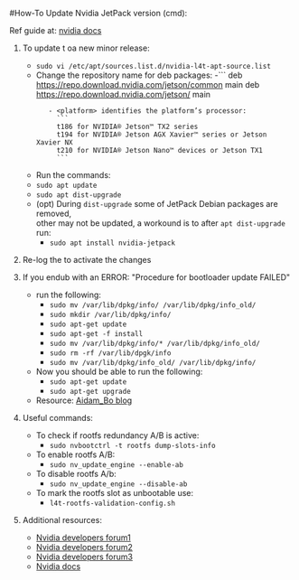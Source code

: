 #How-To Update Nvidia JetPack version (cmd):

Ref guide at: [nvidia docs][1]

1. To update t oa new minor release:
    - `sudo vi /etc/apt/sources.list.d/nvidia-l4t-apt-source.list`
    - Change the repository name for deb packages:
        -```
         deb https://repo.download.nvidia.com/jetson/common <release> main
         deb https://repo.download.nvidia.com/jetson/<platform> <release> main
         ```
            - <platform> identifies the platform’s processor:
              ```
              t186 for NVIDIA® Jetson™ TX2 series
              t194 for NVIDIA® Jetson AGX Xavier™ series or Jetson Xavier NX
              t210 for NVIDIA® Jetson Nano™ devices or Jetson TX1
              ```
   - Run the commands:
   - `sudo apt update`
   - `sudo apt dist-upgrade`
   - (opt) During `dist-upgrade` some of JetPack Debian packages are removed,  
     other may not be updated, a workound is to after `apt dist-upgrade` run:
        - `sudo apt install nvidia-jetpack`

2. Re-log the <username> to activate the changes

3. If you endub with an ERROR: "Procedure for bootloader update FAILED"
    - run the following:
        - `sudo mv /var/lib/dpkg/info/ /var/lib/dpkg/info_old/`
        - `sudo mkdir /var/lib/dpkg/info/`
        - `sudo apt-get update`
        - `sudo apt-get -f install`
        - `sudo mv /var/lib/dpkg/info/* /var/lib/dpkg/info_old/`
        - `sudo rm -rf /var/lib/dpgk/info`
        - `sudo mv /var/lib/dpkg/info_old/ /var/lib/dpkg/info/`
    - Now you should be able to run the following:
        - `sudo apt-get update`
        - `sudo apt-get upgrade`
    - Resource: [Aidam_Bo blog][6]

4. Useful commands:
    - To check if rootfs redundancy A/B is active:
        - `sudo nvbootctrl -t rootfs dump-slots-info`
    - To enable rootfs A/B:
        - `sudo nv_update_engine --enable-ab`
    - To disable rootfs A/b:
        - `sudo nv_update_engine --disable-ab`
    - To mark the rootfs slot as unbootable use:
        - `l4t-rootfs-validation-config.sh`

5. Additional resources:
    - [Nvidia developers forum1][2]
    - [Nvidia developers forum2][3]
    - [Nvidia developers forum3][4]
    - [Nvidia docs][5]

[1]: <https://docs.nvidia.com/jetson/archives/l4t-archived/l4t-3261/index.html#page/Tegra%20Linux%20Driver%20Package%20Development%20Guide/updating_jetson_and_host.html#wwpID0E0OK0HA> "nvidia docs"
[2]: <https://forums.developer.nvidia.com/t/when-and-by-which-software-component-a-b-rootfs-boot-retry-count-is-decremented/197124/7> "nvidia developers forum"
[3]: <https://forums.developer.nvidia.com/t/i-want-to-check-if-a-b-system-update-is-available/209341/12> "nvidia developers forum"
[4]: <https://forums.developer.nvidia.com/t/enable-filesystem-a-b/200163> "nvidia developers forum"
[5]: <https://docs.nvidia.com/jetson/archives/l4t-archived/l4t-3261/index.html#page/Tegra%20Linux%20Driver%20Package%20Development%20Guide/rootfs_custom.html#wwpID0E0GE0HA> "nvidia developers forum"
[6]: <https://blog.csdn.net/Aidam_Bo/article/details/110091337> "Adam_bo blog article"
